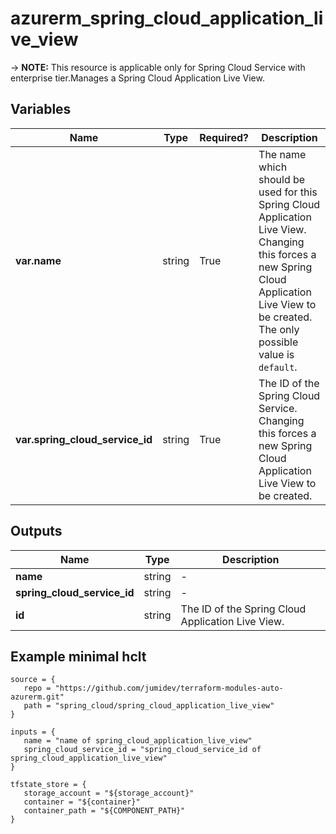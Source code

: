 # azurerm_spring_cloud_application_live_view

-> **NOTE:** This resource is applicable only for Spring Cloud Service with enterprise tier.Manages a Spring Cloud Application Live View.

## Variables

| Name | Type | Required? |  Description |
| ---- | ---- | --------- |  ----------- |
| **var.name** | string | True | The name which should be used for this Spring Cloud Application Live View. Changing this forces a new Spring Cloud Application Live View to be created. The only possible value is `default`. | 
| **var.spring_cloud_service_id** | string | True | The ID of the Spring Cloud Service. Changing this forces a new Spring Cloud Application Live View to be created. | 



## Outputs

| Name | Type | Description |
| ---- | ---- | --------- | 
| **name** | string  | - | 
| **spring_cloud_service_id** | string  | - | 
| **id** | string  | The ID of the Spring Cloud Application Live View. | 

## Example minimal hclt

```hcl
source = {
   repo = "https://github.com/jumidev/terraform-modules-auto-azurerm.git" 
   path = "spring_cloud/spring_cloud_application_live_view" 
}

inputs = {
   name = "name of spring_cloud_application_live_view" 
   spring_cloud_service_id = "spring_cloud_service_id of spring_cloud_application_live_view" 
}

tfstate_store = {
   storage_account = "${storage_account}" 
   container = "${container}" 
   container_path = "${COMPONENT_PATH}" 
}


```